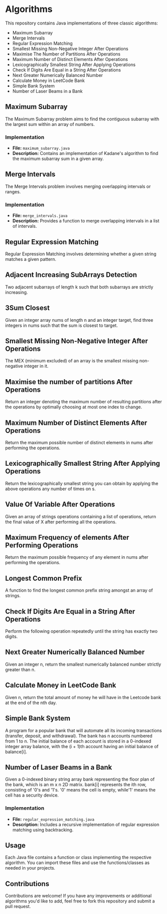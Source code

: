 # Algorithms

This repository contains Java implementations of three classic algorithms:

- Maximum Subarray
- Merge Intervals
- Regular Expression Matching
- Smallest Missing Non-Negative Integer After Operations
- Maximise The Number of Partitions After Operations
- Maximum Number of Distinct Elements After Operations
- Lexicographically Smallest String After Applying Operations
- Check If Digits Are Equal in a String After Operations
- Next Greater Numerically Balanced Number
- Calculate Money in LeetCode Bank
- Simple Bank System
- Number of Laser Beams in a Bank
  

## Maximum Subarray

The Maximum Subarray problem aims to find the contiguous subarray with the largest sum within an array of numbers.

### Implementation

- **File:** `maximum_subarray.java`
- **Description:** Contains an implementation of Kadane's algorithm to find the maximum subarray sum in a given array.

## Merge Intervals

The Merge Intervals problem involves merging overlapping intervals or ranges.

### Implementation

- **File:** `merge_intervals.java`
- **Description:** Provides a function to merge overlapping intervals in a list of intervals.

## Regular Expression Matching

Regular Expression Matching involves determining whether a given string matches a given pattern.

## Adjacent Increasing SubArrays Detection

 Two adjacent subarrays of length k such that both subarrays are strictly increasing. 

 ## 3Sum Closest

 Given an integer array nums of length n and an integer target, find three integers in nums such that the sum is closest to target.

 ## Smallest Missing Non-Negative Integer After Operations
 The MEX (minimum excluded) of an array is the smallest missing non-negative integer in it.

 ## Maximise the number of partitions After Operations
 Return an integer denoting the maximum number of resulting partitions after the operations by optimally choosing at most one index to change.

 ## Maximum Number of Distinct Elements After Operations
Return the maximum possible number of distinct elements in nums after performing the operations.

## Lexicographically Smallest String After Applying Operations
Return the lexicographically smallest string you can obtain by applying the above operations any number of times on s.

## Value Of Variable After Operations
Given an array of strings operations containing a list of operations, return the final value of X after performing all the operations.

## Maximum Frequency of elements After Performing Operations
Return the maximum possible frequency of any element in nums after performing the operations.

## Longest Common Prefix
 A function to find the longest common prefix string amongst an array of strings.

 ## Check If Digits Are Equal in a String After Operations
 Perform the following operation repeatedly until the string has exactly two digits.

 ## Next Greater Numerically Balanced Number
 Given an integer n, return the smallest numerically balanced number strictly greater than n.

 ## Calculate Money in LeetCode Bank
 Given n, return the total amount of money he will have in the Leetcode bank at the end of the nth day.

 ## Simple Bank System
 A program for a popular bank that will automate all its incoming transactions (transfer, deposit, and withdrawal). The bank has n accounts numbered from 1 to n. The initial balance of each account is stored in a 0-indexed integer array balance, with the (i + 1)th account having an initial balance of balance[i].

 ## Number of Laser Beams in a Bank
 Given a 0-indexed binary string array bank representing the floor plan of the bank, which is an m x n 2D matrix. bank[i] represents the ith row, consisting of '0's and '1's. '0' means the cell is empty, while'1' means the cell has a security device.

### Implementation

- **File:** `regular_expression_matching.java`
- **Description:** Includes a recursive implementation of regular expression matching using backtracking.

## Usage

Each Java file contains a function or class implementing the respective algorithm. You can import these files and use the functions/classes as needed in your projects.

## Contributions

Contributions are welcome! If you have any improvements or additional algorithms you'd like to add, feel free to fork this repository and submit a pull request.

